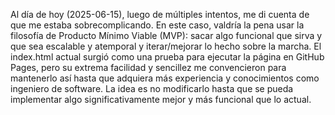Al día de hoy (2025-06-15), luego de múltiples intentos, me di cuenta de que me estaba sobrecomplicando. En este caso, valdría la pena usar la filosofía de Producto Mínimo Viable (MVP): sacar algo funcional que sirva y que sea escalable y atemporal y iterar/mejorar lo hecho sobre la marcha. El index.html actual surgió como una prueba para ejecutar la página en GitHub Pages, pero su extrema facilidad y sencillez me convencieron para mantenerlo así hasta que adquiera más experiencia y conocimientos como ingeniero de software. La idea es no modificarlo hasta que se pueda implementar algo significativamente mejor y más funcional que lo actual.